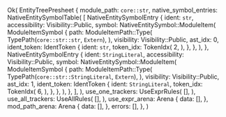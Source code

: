 Ok(
    EntityTreePresheet {
        module_path: `core::str`,
        native_symbol_entries: NativeEntitySymbolTable(
            [
                NativeEntitySymbolEntry {
                    ident: `str`,
                    accessibility: Visibility::Public,
                    symbol: NativeEntitySymbol::ModuleItem(
                        ModuleItemSymbol {
                            path: ModuleItemPath::Type(
                                TypePath(`core::str::str`, `Extern`),
                            ),
                            visibility: Visibility::Public,
                            ast_idx: 0,
                            ident_token: IdentToken {
                                ident: `str`,
                                token_idx: TokenIdx(
                                    2,
                                ),
                            },
                        },
                    ),
                },
                NativeEntitySymbolEntry {
                    ident: `StringLiteral`,
                    accessibility: Visibility::Public,
                    symbol: NativeEntitySymbol::ModuleItem(
                        ModuleItemSymbol {
                            path: ModuleItemPath::Type(
                                TypePath(`core::str::StringLiteral`, `Extern`),
                            ),
                            visibility: Visibility::Public,
                            ast_idx: 1,
                            ident_token: IdentToken {
                                ident: `StringLiteral`,
                                token_idx: TokenIdx(
                                    6,
                                ),
                            },
                        },
                    ),
                },
            ],
        ),
        use_one_trackers: UseExprRules(
            [],
        ),
        use_all_trackers: UseAllRules(
            [],
        ),
        use_expr_arena: Arena {
            data: [],
        },
        mod_path_arena: Arena {
            data: [],
        },
        errors: [],
    },
)